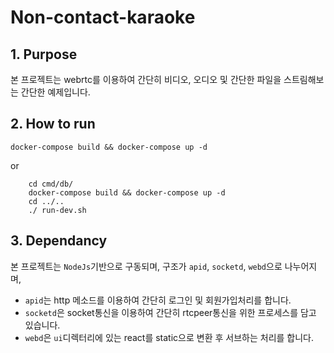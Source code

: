 # Non-contact-karaoke


## 1. Purpose

본 프로젝트는 webrtc를 이용하여 간단히 비디오, 오디오 및 간단한 파일을 스트림해보는 간단한 예제입니다.

## 2. How to run

```
docker-compose build && docker-compose up -d
```

or

```
    cd cmd/db/
    docker-compose build && docker-compose up -d
    cd ../..
    ./ run-dev.sh
```

## 3. Dependancy
본 프로젝트는 `NodeJs`기반으로 구동되며, 구조가 `apid`, `socketd`, `webd`으로 나누어지며,

- `apid`는 http 메소드를 이용하여 간단히 로그인 및 회원가입처리를 합니다.
- `socketd`은 socket통신을 이용하여 간단히 rtcpeer통신을 위한 프로세스를 담고 있습니다.
- `webd`은 `ui`디렉터리에 있는 react를 static으로 변환 후 서브하는 처리를 합니다.